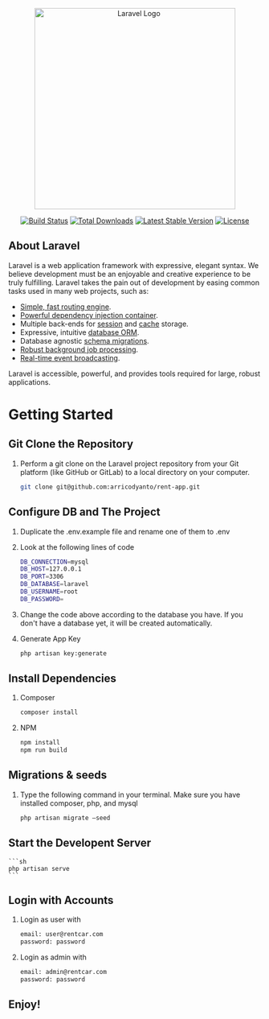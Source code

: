<p align="center"><a href="https://laravel.com" target="_blank"><img src="https://raw.githubusercontent.com/laravel/art/master/logo-lockup/5%20SVG/2%20CMYK/1%20Full%20Color/laravel-logolockup-cmyk-red.svg" width="400" alt="Laravel Logo"></a></p>

<p align="center">
<a href="https://github.com/laravel/framework/actions"><img src="https://github.com/laravel/framework/workflows/tests/badge.svg" alt="Build Status"></a>
<a href="https://packagist.org/packages/laravel/framework"><img src="https://img.shields.io/packagist/dt/laravel/framework" alt="Total Downloads"></a>
<a href="https://packagist.org/packages/laravel/framework"><img src="https://img.shields.io/packagist/v/laravel/framework" alt="Latest Stable Version"></a>
<a href="https://packagist.org/packages/laravel/framework"><img src="https://img.shields.io/packagist/l/laravel/framework" alt="License"></a>
</p>

## About Laravel

Laravel is a web application framework with expressive, elegant syntax. We believe development must be an enjoyable and creative experience to be truly fulfilling. Laravel takes the pain out of development by easing common tasks used in many web projects, such as:

-   [Simple, fast routing engine](https://laravel.com/docs/routing).
-   [Powerful dependency injection container](https://laravel.com/docs/container).
-   Multiple back-ends for [session](https://laravel.com/docs/session) and [cache](https://laravel.com/docs/cache) storage.
-   Expressive, intuitive [database ORM](https://laravel.com/docs/eloquent).
-   Database agnostic [schema migrations](https://laravel.com/docs/migrations).
-   [Robust background job processing](https://laravel.com/docs/queues).
-   [Real-time event broadcasting](https://laravel.com/docs/broadcasting).

Laravel is accessible, powerful, and provides tools required for large, robust applications.

# Getting Started

## Git Clone the Repository

1. Perform a git clone on the Laravel project repository from your Git platform (like GitHub or GitLab) to a local directory on your computer.

    ```sh
    git clone git@github.com:arricodyanto/rent-app.git
    ```

## Configure DB and The Project

1. Duplicate the .env.example file and rename one of them to .env

2. Look at the following lines of code
    ```sh
    DB_CONNECTION=mysql
    DB_HOST=127.0.0.1
    DB_PORT=3306
    DB_DATABASE=laravel
    DB_USERNAME=root
    DB_PASSWORD=
    ```
3. Change the code above according to the database you have. If you don't have a database yet, it will be created automatically.

4. Generate App Key
    ```sh
    php artisan key:generate
    ```

## Install Dependencies

1. Composer

    ```sh
    composer install
    ```

2. NPM
    ```sh
    npm install
    npm run build
    ```

## Migrations & seeds

1. Type the following command in your terminal. Make sure you have installed composer, php, and mysql
    ```sh
    php artisan migrate —seed
    ```

## Start the Developent Server

    ```sh
    php artisan serve
    ```

## Login with Accounts

1. Login as user with

    ```sh
    email: user@rentcar.com
    password: password
    ```

2. Login as admin with
    ```sh
    email: admin@rentcar.com
    password: password
    ```

## Enjoy!
